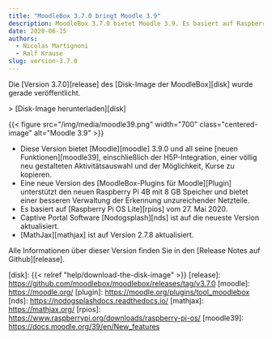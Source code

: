 ```yaml
---
title: "MoodleBox 3.7.0 bringt Moodle 3.9"
description: MoodleBox 3.7.0 bietet Moodle 3.9. Es basiert auf Raspberry Pi OS vom 27. Mai 2020.
date: 2020-06-15
authors:
  - Nicolas Martignoni
  - Ralf Krause
slug: version-3.7.0
---
```


Die [Version 3.7.0][release] des [Disk-Image der MoodleBox][disk] wurde gerade veröffentlicht.

&gt; [Disk-Image herunterladen][disk]

{{< figure src="/img/media/moodle39.png" width="700" class="centered-image" alt="Moodle 3.9" >}}

  - Diese Version bietet [Moodle][moodle] 3.9.0 und all seine [neuen Funktionen][moodle39], einschließlich der H5P-Integration, einer völlig neu gestalteten Aktivitätsauswahl und der Möglichkeit, Kurse zu kopieren.
  - Eine neue Version des [MoodleBox-Plugins für Moodle][Plugin] unterstützt den neuen Raspberry Pi 4B mit 8 GB Speicher und bietet einer besseren Verwaltung der Erkennung unzureichender Netzteile.
  - Es basiert auf [Raspberry Pi OS Lite][rpios] vom 27. Mai 2020.
  - Captive Portal Software [Nodogsplash][nds] ist auf die neueste Version aktualisiert.
  - [MathJax][mathjax] ist auf Version 2.7.8 aktualisiert.

Alle Informationen über dieser Version finden Sie in den [Release Notes auf Github][release].

 [disk]: {{< relref "help/download-the-disk-image" >}}
 [release]: https://github.com/moodlebox/moodlebox/releases/tag/v3.7.0
 [moodle]: https://moodle.org/
 [plugin]: https://moodle.org/plugins/tool_moodlebox
 [nds]: https://nodogsplashdocs.readthedocs.io/
 [mathjax]: https://mathjax.org/
 [rpios]: https://www.raspberrypi.org/downloads/raspberry-pi-os/
 [moodle39]: https://docs.moodle.org/39/en/New_features
